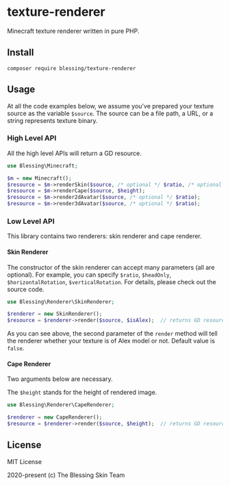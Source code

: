 # texture-renderer

Minecraft texture renderer written in pure PHP.

## Install

```
composer require blessing/texture-renderer
```

## Usage

At all the code examples below, we assume you've prepared your texture source as the variable `$source`.
The source can be a file path, a URL, or a string represents texture binary.

### High Level API

All the high level APIs will return a GD resource.

```php
use Blessing\Minecraft;

$m = new Minecraft();
$resource = $m->renderSkin($source, /* optional */ $ratio, /* optional */ $isAlex);
$resource = $m->renderCape($source, $height);
$resource = $m->render2dAvatar($source, /* optional */ $ratio);
$resource = $m->render3dAvatar($source, /* optional */ $ratio);
```

### Low Level API

This library contains two renderers: skin renderer and cape renderer.

#### Skin Renderer

The constructor of the skin renderer can accept many parameters (all are optional).
For example, you can specify `$ratio`, `$headOnly`, `$horizontalRotation`, `$verticalRotation`.
For details, please check out the source code.

```php
use Blessing\Renderer\SkinRenderer;

$renderer = new SkinRenderer();
$resource = $renderer->render($source, $isAlex);  // returns GD resource
```

As you can see above, the second parameter of the `render` method will tell the renderer
whether your texture is of Alex model or not. Default value is `false`.

#### Cape Renderer

Two arguments below are necessary.

The `$height` stands for the height of rendered image.

```php
use Blessing\Renderer\CapeRenderer;

$renderer = new CapeRenderer();
$resource = $renderer->render($source, $height);  // returns GD resource
```

## License

MIT License

2020-present (c) The Blessing Skin Team
